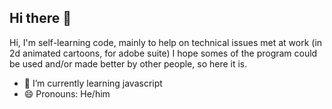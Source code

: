 ## Hi there 👋

<!--
**progForAnim/progForAnim** is a ✨ _special_ ✨ repository because its `README.md` (this file) appears on your GitHub profile.
-->
Hi,
I'm self-learning code, mainly to help on technical issues met at work (in 2d animated cartoons, for adobe suite)
I hope somes of the program could be used and/or made better by other people, so here it is.
- 🌱 I’m currently learning javascript
- 😄 Pronouns: He/him
